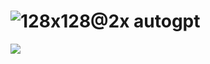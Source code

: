 
# ![128x128@2x](https://user-images.githubusercontent.com/26815443/220181372-40b61bc0-0dc5-43dc-9e90-81472881a592.png) autogpt

<img src="[https://github.com/favicon.ico](https://user-images.githubusercontent.com/26815443/220181372-40b61bc0-0dc5-43dc-9e90-81472881a592.png)">
